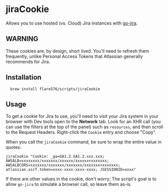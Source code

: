# jiraCookie

Allows you to use hosted (vs. Cloud) Jira instances with [go-jira](https://github.com/go-jira/jira).

## WARNING

These cookies are, by design, short lived. You'll need to refresh them frequently, unlike Personal
Access Tokens that Atlassian generally recommends for Jira.

## Installation

```
  brew install flare576/scripts/jiraCookie
```

## Usage

To get a cookie for Jira to use, you'll need to visit your Jira system in your browser with Dev
tools open to the **Network** tab. Look for an XHR call (you can use the filters at the top of the panel) such as
`resources`, and then scroll to the Request Headers. Right-click the `Cookie` entry and choose
"Copy".

When you call the `jiraCookie` command, be sure to wrap the entire value in quotes:

```
jiraCookie "Cookie: _ga=GA1.2.GA1.2.xxx.xxx; AWSALB=xxxxxxxx/xxxxxxx/xxxxxx/xxxxxx+xxxxxxx; AWSALBCORS=xxxxxxx/xxxxxxx/xxxxxxx/xxxxxxx+xxxxxxx; atlassian.xsrf.token=xxxx-xxxx-xxxx-xxxx; JSESSIONID=xxxx"
```

If there are other values in the cookie, don't worry; The script's goal is to allow `go-jira` to
simulate a browser call, so leave them as-is.

